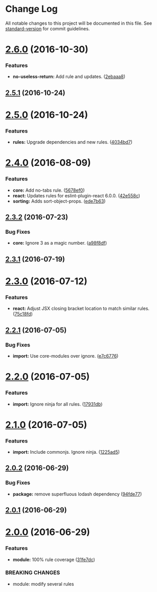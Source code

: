 # Change Log

All notable changes to this project will be documented in this file. See [standard-version](https://github.com/conventional-changelog/standard-version) for commit guidelines.

<a name="2.6.0"></a>
# [2.6.0](https://github.com/ninja/eslint-config-ninja/compare/v2.5.1...v2.6.0) (2016-10-30)


### Features

* **no-useless-return:** Add rule and updates. ([2ebaaa8](https://github.com/ninja/eslint-config-ninja/commit/2ebaaa8))



<a name="2.5.1"></a>
## [2.5.1](https://github.com/ninja/eslint-config-ninja/compare/v2.5.0...v2.5.1) (2016-10-24)



<a name="2.5.0"></a>
# [2.5.0](https://github.com/ninja/eslint-config-ninja/compare/v2.4.0...v2.5.0) (2016-10-24)


### Features

* **rules:** Upgrade dependencies and new rules. ([4034bd7](https://github.com/ninja/eslint-config-ninja/commit/4034bd7))



<a name="2.4.0"></a>
# [2.4.0](https://github.com/ninja/eslint-config-ninja/compare/v2.3.2...v2.4.0) (2016-08-09)


### Features

* **core:** Add no-tabs rule. ([5678ef0](https://github.com/ninja/eslint-config-ninja/commit/5678ef0))
* **react:** Updates rules for eslint-plugin-react 6.0.0. ([42e558c](https://github.com/ninja/eslint-config-ninja/commit/42e558c))
* **sorting:** Adds sort-object-props. ([ede7b63](https://github.com/ninja/eslint-config-ninja/commit/ede7b63))



<a name="2.3.2"></a>
## [2.3.2](https://github.com/ninja/eslint-config-ninja/compare/v2.3.1...v2.3.2) (2016-07-23)


### Bug Fixes

* **core:** Ignore 3 as a magic number. ([a98f8df](https://github.com/ninja/eslint-config-ninja/commit/a98f8df))



<a name="2.3.1"></a>
## [2.3.1](https://github.com/ninja/eslint-config-ninja/compare/v2.3.0...v2.3.1) (2016-07-19)



<a name="2.3.0"></a>
# [2.3.0](https://github.com/ninja/eslint-config-ninja/compare/v2.2.1...v2.3.0) (2016-07-12)


### Features

* **react:** Adjust JSX closing bracket location to match similar rules. ([75c18fd](https://github.com/ninja/eslint-config-ninja/commit/75c18fd))



<a name="2.2.1"></a>
## [2.2.1](https://github.com/ninja/eslint-config-ninja/compare/v2.2.0...v2.2.1) (2016-07-05)


### Bug Fixes

* **import:** Use core-modules over ignore. ([e7c6776](https://github.com/ninja/eslint-config-ninja/commit/e7c6776))



<a name="2.2.0"></a>
# [2.2.0](https://github.com/ninja/eslint-config-ninja/compare/v2.1.0...v2.2.0) (2016-07-05)


### Features

* **import:** Ignore ninja for all rules. ([17931db](https://github.com/ninja/eslint-config-ninja/commit/17931db))



<a name="2.1.0"></a>
# [2.1.0](https://github.com/ninja/eslint-config-ninja/compare/v2.0.2...v2.1.0) (2016-07-05)


### Features

* **import:** Include commonjs. Ignore ninja. ([1225ad5](https://github.com/ninja/eslint-config-ninja/commit/1225ad5))



<a name="2.0.2"></a>
## [2.0.2](https://github.com/ninja/eslint-config-ninja/compare/v2.0.1...v2.0.2) (2016-06-29)


### Bug Fixes

* **package:** remove superfluous lodash dependency ([94fde77](https://github.com/ninja/eslint-config-ninja/commit/94fde77))



<a name="2.0.1"></a>
## [2.0.1](https://github.com/ninja/eslint-config-ninja/compare/v2.0.0...v2.0.1) (2016-06-29)



<a name="2.0.0"></a>
# [2.0.0](https://github.com/ninja/eslint-config-ninja/compare/1.1.5...v2.0.0) (2016-06-29)


### Features

* **module:** 100% rule coverage ([31fe7dc](https://github.com/ninja/eslint-config-ninja/commit/31fe7dc))


### BREAKING CHANGES

* module: modify several rules

